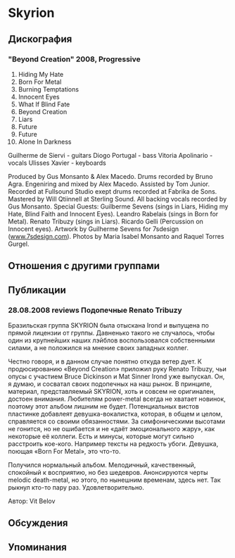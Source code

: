 # Skyrion



## Дискография

### "Beyond Creation" 2008, Progressive

01. Hiding My Hate
02. Born For Metal
03. Burning Temptations
04. Innocent Eyes
05. What If Blind Fate
06. Beyond Creation
07. Liars
08. Future
09. Future
10. Alone In Darkness

Guilherme de Siervi - guitars
Diogo Portugal - bass
Vitoria Apolinario - vocals
Ulisses Xavier - keyboards

Produced by Gus Monsanto & Alex Macedo.
Drums recorded by Bruno Agra.
Engeniring and mixed by Alex Macedo.
Assisted by Tom Junior.
Recorded at Fullsound Studio exept drums recorded at Fabrika de Sons.
Mastered by Will Qtiinnell at Sterling Sound.
All backing vocals recorded by Gus Monsanto.
Special Guests:
Guilberme Sevens (sings in Liars, Hiding my Hate, Blind Faith and Innocent Eyes).
Leandro Rabelais (sings in Born for Metal).
Renato Tribuzy (sings in Liars).
Ricardo Gelli (Percussion on Innocent eyes).
Artwork by Guilherme Sevens for 7sdesign (www.7sdesign.com).
Photos by Maria Isabel Monsanto and Raquel Torres Gurgel.


## Отношения с другими группами


## Публикации

### 28.08.2008 reviews Подопечные Renato Tribuzy

<P>Бразильская группа SKYRION была отыскана Irond и выпущена по прямой лицензии от группы. Давненько такого не случалось, чтобы один из крупнейших наших лэйблов воспользовался собственными силами, а не положился на мнение своих западных коллег.</P>
<P>Честно говоря, и в данном случае понятно откуда ветер дует. К продюсированию «Beyond Creation» приложил руку Renato Tribuzy, чьи опусы с участием Bruce Dickinson и Mat Sinner Irond уже выпускал. Он, я думаю, и сосватал своих подопечных на наш рынок. В принципе, материал, представляемый SKYRION, хоть и совсем не оригинален, достоен внимания. Любителям power-metal всегда не хватает новинок, поэтому этот альбом лишним не будет. Потенциальных вистов пластинке добавлеят девушка-вокалистка, которая, в общем и целом, справляется со своими обязанностями. За симфоническими высотами не гонится, но не ошибается и не «даёт эмоционального жару», как некоторые её коллеги. Есть и минусы, которые могут сильно расстроить кое-кого. Например тексты на редкость убоги. Девушка, поющая «Born For Metal», это что-то.</P>
<P>Получился нормальный альбом. Мелодичный, качественный, спокойный к восприятию, но без шедевров. Анонсируются черты melodic death-metal, но этого, по нынешним временам, здесь нет. Так рыкнул кто-то пару раз. Удовлетворительно.</P>
Автор: Vit Belov


## Обсуждения


## Упоминания

